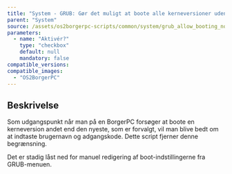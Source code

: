 ```yaml
---
title: "System - GRUB: Gør det muligt at boote alle kerneversioner uden brugernavn/kode"
parent: "System"
source: /assets/os2borgerpc-scripts/common/system/grub_allow_booting_non_default_kernel.sh
parameters:
  - name: "Aktivér?"
    type: "checkbox"
    default: null
    mandatory: false
compatible_versions: 
compatible_images:
  - "OS2BorgerPC"
---
```


## Beskrivelse
Som udgangspunkt når man på en BorgerPC forsøger at boote en kerneversion andet end den nyeste, som er forvalgt, vil man blive bedt om at indtaste brugernavn og adgangskode. Dette script fjerner denne begrænsning.

Det er stadig låst ned for manuel redigering af boot-indstillingerne fra GRUB-menuen.